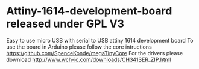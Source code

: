 # Attiny-1614-development-board released under GPL V3
Easy to use micro USB with serial to USB attiny 1614 development board
To use the board in Arduino please follow the core intructions
https://github.com/SpenceKonde/megaTinyCore
For the drivers please download
http://www.wch-ic.com/downloads/CH341SER_ZIP.html
